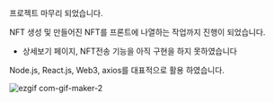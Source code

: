 프로젝트 마무리 되었습니다.

NFT 생성 및 만들어진 NFT를 프론트에 나열하는 작업까지 진행이 되었습니다.

- 상세보기 페이지, NFT전송 기능을 아직 구현을 하지 못하였습니다

Node.js, React.js, Web3, axios를 대표적으로 활용 하였습니다.


![ezgif com-gif-maker-2](https://user-images.githubusercontent.com/83758624/146716870-b650a512-e0c7-4619-a0fe-a4c04573453e.gif)
